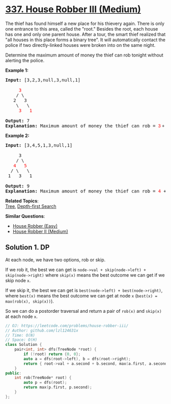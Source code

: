 # [337. House Robber III (Medium)](https://leetcode.com/problems/house-robber-iii/)

<p>The thief has found himself a new place for his thievery again. There is only one entrance to this area, called the "root." Besides the root, each house has one and only one parent house. After a tour, the smart thief realized that "all houses in this place forms a binary tree". It will automatically contact the police if two directly-linked houses were broken into on the same night.</p>

<p>Determine the maximum amount of money the thief can rob tonight without alerting the police.</p>

<p><b>Example 1:</b></p>

<pre><strong>Input: </strong>[3,2,3,null,3,null,1]

     <font color="red">3</font>
    / \
   2   3
    \   \ 
     <font color="red">3   1
</font>
<strong>Output:</strong> 7 
<strong>Explanation:</strong>&nbsp;Maximum amount of money the thief can rob = <font color="red" style="font-family: sans-serif, Arial, Verdana, &quot;Trebuchet MS&quot;;">3</font><span style="font-family: sans-serif, Arial, Verdana, &quot;Trebuchet MS&quot;;"> + </span><font color="red" style="font-family: sans-serif, Arial, Verdana, &quot;Trebuchet MS&quot;;">3</font><span style="font-family: sans-serif, Arial, Verdana, &quot;Trebuchet MS&quot;;"> + </span><font color="red" style="font-family: sans-serif, Arial, Verdana, &quot;Trebuchet MS&quot;;">1</font><span style="font-family: sans-serif, Arial, Verdana, &quot;Trebuchet MS&quot;;"> = </span><b style="font-family: sans-serif, Arial, Verdana, &quot;Trebuchet MS&quot;;">7</b><span style="font-family: sans-serif, Arial, Verdana, &quot;Trebuchet MS&quot;;">.</span></pre>

<p><b>Example 2:</b></p>

<pre><strong>Input: </strong>[3,4,5,1,3,null,1]

&nbsp;    3
    / \
   <font color="red">4</font>   <font color="red">5</font>
  / \   \ 
 1   3   1

<strong>Output:</strong> 9
<strong>Explanation:</strong>&nbsp;Maximum amount of money the thief can rob = <font color="red">4</font> + <font color="red">5</font> = <b>9</b>.
</pre>

**Related Topics**:  
[Tree](https://leetcode.com/tag/tree/), [Depth-first Search](https://leetcode.com/tag/depth-first-search/)

**Similar Questions**:
* [House Robber (Easy)](https://leetcode.com/problems/house-robber/)
* [House Robber II (Medium)](https://leetcode.com/problems/house-robber-ii/)

## Solution 1. DP

At each node, we have two options, rob or skip.

If we rob it, the best we can get is `node->val + skip(node->left) + skip(node->right)` where `skip(x)` means the best outcome we can get if we skip node  `x`.

If we skip it, the best we can get is `best(node->left) + best(node->right)`, where `best(x)` means the best outcome we can get at node `x` (`best(x) = max(rob(x), skip(x))`).

So we can do a postorder traversal and return a pair of `rob(x)` and `skip(x)` at each node `x`.

```cpp
// OJ: https://leetcode.com/problems/house-robber-iii/
// Author: github.com/lzl124631x
// Time: O(N)
// Space: O(H)
class Solution {
    pair<int, int> dfs(TreeNode *root) {
        if (!root) return {0, 0};
        auto a = dfs(root->left), b = dfs(root->right);
        return { root->val + a.second + b.second, max(a.first, a.second) + max(b.first, b.second) };
    }
public:
    int rob(TreeNode* root) {
        auto p = dfs(root);
        return max(p.first, p.second);
    }
};
```